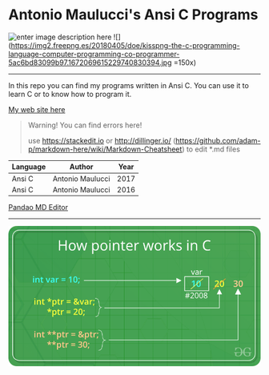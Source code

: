 # Antonio Maulucci's Ansi C Programs

![enter image description here](http://www.antomau.com/AntonioMaulucciLogo.png)
![](https://img2.freepng.es/20180405/doe/kisspng-the-c-programming-language-computer-programming-co-programmer-5ac6bd83099b97.1672069615229740830394.jpg =150x)

----------
In this repo you can find my programs written in Ansi C. You can use it to learn C or to know how to program it.

[My web site here](http://www.antomau.com)

> Warning! You can find errors here!
> 
> use https://stackedit.io or http://dillinger.io/ (https://github.com/adam-p/markdown-here/wiki/Markdown-Cheatsheet) to edit *.md files

| Language | Author | Year |
| ---|---| --- |
| Ansi C | Antonio Maulucci | 2017|
| Ansi C | Antonio Maulucci | 2016 |

[Pandao MD Editor](https://pandao.github.io/editor.md/en.html)

------------

![](readme/ptr1.png)
